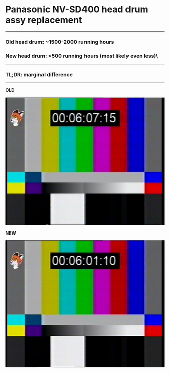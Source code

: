 # Panasonic NV-SD400 head drum assy replacement

<hr>

### Old head drum: ~1500-2000 running hours

### New head drum: <500 running hours (most likely even less)\

<hr>

### TL;DR: marginal difference

<hr>

**OLD**

![old_drum.png](OLD_DRUM_FOXBARS.png)

**NEW**

![new_drum.png](NEW_DRUM_FOXBARS.png)